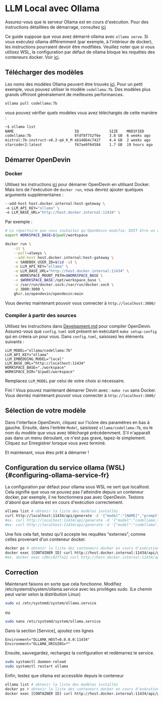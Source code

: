 # LLM Local avec Ollama

Assurez-vous que le serveur Ollama est en cours d'exécution.
Pour des instructions détaillées de démarrage, consultez [ici](https://github.com/ollama/ollama)

Ce guide suppose que vous avez démarré ollama avec `ollama serve`. Si vous exécutez ollama différemment (par exemple, à l'intérieur de docker), les instructions pourraient devoir être modifiées. Veuillez noter que si vous utilisez WSL, la configuration par défaut de ollama bloque les requêtes des conteneurs docker. Voir [ici](#configuring-ollama-service-fr).

## Télécharger des modèles

Les noms des modèles Ollama peuvent être trouvés [ici](https://ollama.com/library). Pour un petit exemple, vous pouvez utiliser
le modèle `codellama:7b`. Des modèles plus grands offriront généralement de meilleures performances.

```bash
ollama pull codellama:7b
```

vous pouvez vérifier quels modèles vous avez téléchargés de cette manière :

```bash
~$ ollama list
NAME                            ID              SIZE    MODIFIED
codellama:7b                    8fdf8f752f6e    3.8 GB  6 weeks ago
mistral:7b-instruct-v0.2-q4_K_M eb14864c7427    4.4 GB  2 weeks ago
starcoder2:latest               f67ae0f64584    1.7 GB  19 hours ago
```

## Démarrer OpenDevin

### Docker

Utilisez les instructions [ici](../intro) pour démarrer OpenDevin en utilisant Docker.
Mais lors de l'exécution de `docker run`, vous devrez ajouter quelques arguments supplémentaires :

```bash
--add-host host.docker.internal:host-gateway \
-e LLM_API_KEY="ollama" \
-e LLM_BASE_URL="http://host.docker.internal:11434" \
```

Par exemple :

```bash
# Le répertoire que vous souhaitez qu'OpenDevin modifie. DOIT être un chemin absolu !
export WORKSPACE_BASE=$(pwd)/workspace

docker run \
    -it \
    --pull=always \
    --add-host host.docker.internal:host-gateway \
    -e SANDBOX_USER_ID=$(id -u) \
    -e LLM_API_KEY="ollama" \
    -e LLM_BASE_URL="http://host.docker.internal:11434" \
    -e WORKSPACE_MOUNT_PATH=$WORKSPACE_BASE \
    -v $WORKSPACE_BASE:/opt/workspace_base \
    -v /var/run/docker.sock:/var/run/docker.sock \
    -p 3000:3000 \
    ghcr.io/opendevin/opendevin:main
```

Vous devriez maintenant pouvoir vous connecter à `http://localhost:3000/`

### Compiler à partir des sources

Utilisez les instructions dans [Development.md](https://github.com/OpenDevin/OpenDevin/blob/main/Development.md) pour compiler OpenDevin.
Assurez-vous que `config.toml` soit présent en exécutant `make setup-config` qui en créera un pour vous. Dans `config.toml`, saisissez les éléments suivants :

```
LLM_MODEL="ollama/codellama:7b"
LLM_API_KEY="ollama"
LLM_EMBEDDING_MODEL="local"
LLM_BASE_URL="http://localhost:11434"
WORKSPACE_BASE="./workspace"
WORKSPACE_DIR="$(pwd)/workspace"
```

Remplacez `LLM_MODEL` par celui de votre choix si nécessaire.

Fini ! Vous pouvez maintenant démarrer Devin avec : `make run` sans Docker. Vous devriez maintenant pouvoir vous connecter à `http://localhost:3000/`

## Sélection de votre modèle

Dans l'interface OpenDevin, cliquez sur l'icône des paramètres en bas à gauche.
Ensuite, dans l'entrée `Model`, saisissez `ollama/codellama:7b`, ou le nom du modèle que vous avez téléchargé précédemment.
S'il n'apparaît pas dans un menu déroulant, ce n'est pas grave, tapez-le simplement. Cliquez sur Enregistrer lorsque vous avez terminé.

Et maintenant, vous êtes prêt à démarrer !

## Configuration du service ollama (WSL){#configuring-ollama-service-fr}

La configuration par défaut pour ollama sous WSL ne sert que localhost. Cela signifie que vous ne pouvez pas l'atteindre depuis un conteneur docker, par exemple, il ne fonctionnera pas avec OpenDevin. Testons d'abord que ollama est en cours d'exécution correctement.

```bash
ollama list # obtenir la liste des modèles installés
curl http://localhost:11434/api/generate -d '{"model":"[NAME]","prompt":"hi"}'
#ex. curl http://localhost:11434/api/generate -d '{"model":"codellama:7b","prompt":"hi"}'
#ex. curl http://localhost:11434/api/generate -d '{"model":"codellama","prompt":"hi"}' #le tag est optionnel s'il n'y en a qu'un seul
```

Une fois cela fait, testez qu'il accepte les requêtes "externes", comme celles provenant d'un conteneur docker.

```bash
docker ps # obtenir la liste des conteneurs docker en cours d'exécution, pour un test le plus précis choisissez le conteneur de sandbox open devin.
docker exec [CONTAINER ID] curl http://host.docker.internal:11434/api/generate -d '{"model":"[NAME]","prompt":"hi"}'
#ex. docker exec cd9cc82f7a11 curl http://host.docker.internal:11434/api/generate -d '{"model":"codellama","prompt":"hi"}'
```

## Correction

Maintenant faisons en sorte que cela fonctionne. Modifiez /etc/systemd/system/ollama.service avec les privilèges sudo. (Le chemin peut varier selon la distribution Linux)

```bash
sudo vi /etc/systemd/system/ollama.service
```

ou

```bash
sudo nano /etc/systemd/system/ollama.service
```

Dans la section [Service], ajoutez ces lignes

```
Environment="OLLAMA_HOST=0.0.0.0:11434"
Environment="OLLAMA_ORIGINS=*"
```

Ensuite, sauvegardez, rechargez la configuration et redémarrez le service.

```bash
sudo systemctl daemon-reload
sudo systemctl restart ollama
```

Enfin, testez que ollama est accessible depuis le conteneur

```bash
ollama list # obtenir la liste des modèles installés
docker ps # obtenir la liste des conteneurs docker en cours d'exécution, pour un test le plus précis choisissez le conteneur de sandbox open devin.
docker exec [CONTAINER ID] curl http://host.docker.internal:11434/api/generate -d '{"model":"[NAME]","prompt":"hi"}'
```
